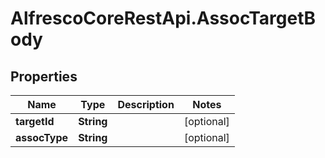 # AlfrescoCoreRestApi.AssocTargetBody

## Properties
Name | Type | Description | Notes
------------ | ------------- | ------------- | -------------
**targetId** | **String** |  | [optional] 
**assocType** | **String** |  | [optional] 



